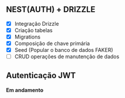 ## NEST(AUTH) + DRIZZLE

- [x] Integração Drizzle
- [x] Criação tabelas
- [x] Migrations
- [x] Composição de chave primária
- [x] Seed (Popular o banco de dados FAKER)
- [ ] CRUD operações de manutenção de dados

## Autenticação JWT

#### Em andamento
